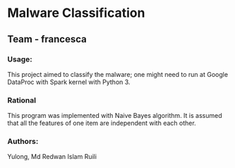 # Malware Classification
## Team - francesca
### Usage:
This project aimed to classify the malware; 
one might need to run at Google DataProc with Spark kernel with Python 3.

### Rational
This program was implemented with Naive Bayes algorithm.
It is assumed that all the features of one item are independent with each other.

### Authors:
Yulong,
Md Redwan Islam
Ruili




